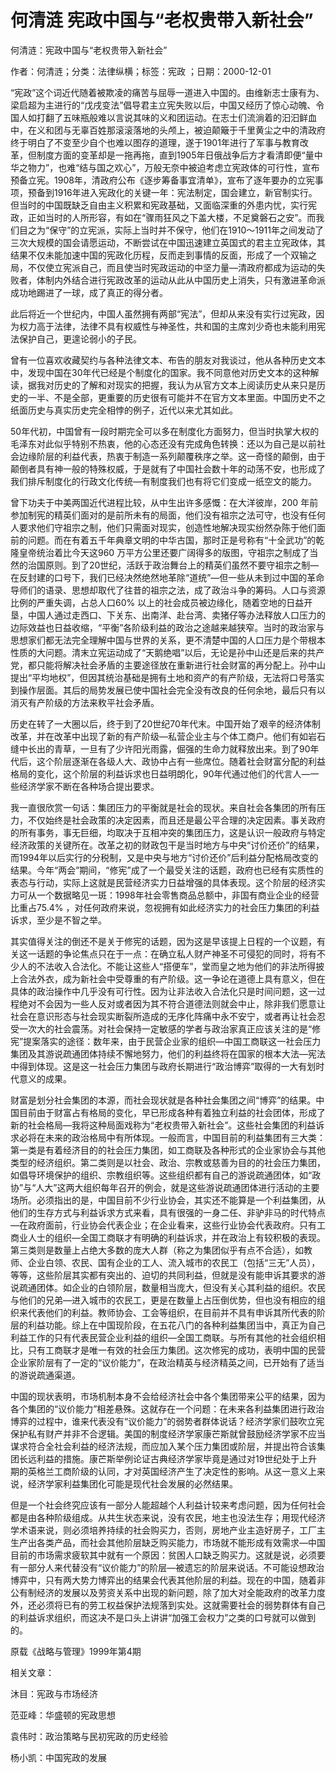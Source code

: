 # 何清涟  宪政中国与“老权贵带入新社会”  
  
何清涟：宪政中国与“老权贵带入新社会”  
作者：何清涟；分类：法律纵横；标签：宪政 ；日期：2000-12-01  
“宪政”这个词近代随着被欺凌的痛苦与屈辱一道进入中国的。由维新志士康有为、梁启超为主进行的“戊戌变法”倡导君主立宪失败以后，中国又经历了惊心动魄、令国人如打翻了五味瓶般难以言说其味的义和团运动。在志士们流淌着的汩汩鲜血中，在义和团与无辜百姓那滚滚落地的头颅上，被迫颠簸于千里黄尘之中的清政府终于明白了不变至少自个也难以图存的道理，遂于1901年进行了军事与教育改革，但制度方面的变革却是一拖再拖，直到1905年日俄战争后方才看清即便“量中华之物力”，也难“结与国之欢心”，万般无奈中被迫考虑立宪政体的可行性，宣布预备立宪。1908年，清政府公布《逐步筹备事宜清单》，宣布了逐年要办的立宪事项，预备到1916年进入宪政化的关键一年：宪法制定，国会建立，新官制实行。但当时的中国既缺乏自由主义积累和宪政基础，又面临深重的外患内忧，实行宪政，正如当时的人所形容，有如在“骤雨狂风之下盖大楼，不足奠磐石之安”。而我们目之为“保守”的立宪派，实际上当时并不保守，他们在1910～1911年之间发动了三次大规模的国会请愿运动，不断尝试在中国迅速建立英国式的君主立宪政体，其结果不仅未能加速中国的宪政化历程，反而走到事情的反面，形成了一个双输之局，不仅使立宪派自己，而且使当时宪政运动的中坚力量—清政府都成为运动的失败者，体制内外结合进行宪政改革的运动从此从中国历史上消失，只有激进革命派成功地踢进了一球，成了真正的得分者。  
此后将近一个世纪内，中国人虽然拥有两部“宪法”，但却从来没有实行过宪政，因为权力高于法律，法律不具有权威性与神圣性，共和国的主席刘少奇也未能利用宪法保护自己，更遑论弱小的子民。  
曾有一位喜欢收藏契约与各种法律文本、布告的朋友对我谈过，他从各种历史文本中，发现中国在30年代已经是个制度化的国家。我不同意他对历史文本的这种解读，据我对历史的了解和对现实的把握，我认为从官方文本上阅读历史从来只是历史的一半、不是全部，更重要的历史很有可能并不在官方文本里面。中国历史不之纸面历史与真实历史完全相悖的例子，近代以来尤其如此。  
50年代初，中国曾有一段时期完全可以多在制度化方面努力，但当时执掌大权的毛泽东对此似乎特别不热衷，他的心态还没有完成角色转换：还以为自己是以前社会边缘阶层的利益代表，热衷于制造一系列颠覆秩序之举。这一奇怪的颠倒，由于颠倒者具有神一般的特殊权威，于是就有了中国社会数十年的动荡不安，也形成了我们排斥制度化的行政文化传统—有制度我们也有将它们变成一纸空文的能力。  
曾下功夫于中美两国近代进程比较，从中生出许多感慨：在大洋彼岸，200 年前参加制宪的精英们面对的是前所未有的局面，他们没有祖宗之法可守，也没有任何人要求他们守祖宗之制，他们只需面对现实，创造性地解决现实纷然杂陈于他们面前的问题。而在有着五千年典章文明的中华古国，那时正是号称有“十全武功”的乾隆皇帝统治着比今天这960 万平方公里还要广阔得多的版图，守祖宗之制成了当然的治国原则。到了20世纪，活跃于政治舞台上的精英们虽然不要守祖宗之制—在反封建的口号下，我们已经决然绝然地革除“道统”—但一些从未到过中国的革命导师们的语录、思想却取代了往昔的祖宗之法，成了政治斗争的筹码。人口与资源比例的严重失调，占总人口60% 以上的社会成员被边缘化，随着空地的日益开垦，中国人通过走西口、下关东、出南洋、赴台湾、卖猪仔等办法释放人口压力的边际效益也日益收缩，“平衡”各阶级利益的政治之途越来越狭窄。当时的政治家与思想家们都无法完全理解中国与世界的关系，更不清楚中国的人口压力是个带根本性质的大问题。清末立宪运动成了“天鹅绝唱”以后，无论是孙中山还是后来的共产党，都只能将解决社会矛盾的主要途径放在重新进行社会财富的再分配上。孙中山提出“平均地权”，但因其统治基础是拥有土地和资产的有产阶级，无法将口号落实到操作层面。其后的局势发展已使中国社会完全没有改良的任何余地，最后只有以消灭有产阶级的方法来敉平社会矛盾。  
历史在转了一大圈以后，终于到了20世纪70年代末。中国开始了艰辛的经济体制改革，并在改革中出现了新的有产阶级—私营企业主与个体工商户。他们有如岩石缝中长出的青草，一旦有了少许阳光雨露，倔强的生命力就释放出来。到了90年代后，这个阶层逐渐在各级人大、政协中占有一些席位。随着社会财富分配的利益格局的变化，这个阶层的利益诉求也日益明朗化，90年代通过他们的代言人—一些经济学家不断在各种场合提出要求。  
我一直很欣赏一句话：集团压力的平衡就是社会的现状。来自社会各集团的所有压力，不仅始终是社会政策的决定因素，而且还是最公平合理的决定因素。事关政府的所有事务，事无巨细，均取决于互相冲突的集团压力，这是认识一般政府与特定经济政策的关键所在。改革之初的财政包干是当时地方与中央“讨价还价”的结果，而1994年以后实行的分税制，又是中央与地方“讨价还价”后利益分配格局改变的结果。今年“两会”期间，“修宪”成了一个最受关注的话题，政府也已经有实质性的表态与行动，实际上这就是民营经济实力日益增强的具体表现。这个阶层的经济实力可从一个数据略见一斑：1998年社会零售商品总额中，非国有商业企业的经营比重占75.4% ，对任何政府来说，忽视拥有如此经济实力的社会压力集团的利益诉求，至少是不智之举。  
其实值得关注的倒还不是关于修宪的话题，因为这是早该提上日程的一个议题，有关这一话题的争论焦点只在于一点：在确立私人财产神圣不可侵犯的同时，将有不少人的不法收入合法化。不能让这些人“搭便车”，堂而皇之地为他们的非法所得披上合法外衣，成为新社会中受尊重的有产阶级。这一争论在道德上具有意义，但在具体的政治操作中几乎没有可行性。因为让非法收入合法化只是时间问题，这一过程绝对不会因为一些人反对或者因为其不符合道德法则就会中止，除非我们愿意让社会在意识形态与社会现实断裂所造成的无序化阵痛中永不安宁，或者再让社会忍受一次大的社会震荡。对社会保持一定敏感的学者与政治家真正应该关注的是“修宪”提案落实的途径：数年来，由于民营企业家的组织—中国工商联这一社会压力集团及其游说疏通团体持续不懈地努力，他们的利益终将在国家的根本大法—宪法中得到体现。这是这一社会压力集团与政府长期进行“政治博弈”取得的一大有划时代意义的成果。  
财富是划分社会集团的本源，而社会现状就是各种社会集团之间“博弈”的结果。中国目前由于财富占有格局的变化，早已形成各种有着独立利益的社会团体，形成了新的社会格局—我将这种局面戏称为“老权贵带入新社会”。这些社会集团的利益诉求必将在未来的政治格局中有所体现。一般而言，中国目前的利益集团有三大类：第一类是有着经济目的的社会压力集团，如工商联及各种形式的企业家协会与其他类型的经济组织。第二类则是以社会、政治、宗教或慈善为目的的社会压力集团，如倡导环境保护的组织、宗教组织等。这些组织都有自己的游说疏通团体，如“政协”与“人大”这两大组织每年召开的例会，就是这些游说疏通团体进行活动的主要场所。必须指出的是，中国目前不少行业协会，其实还不能算是一个利益集团，从他们的生存方式与利益诉求方式来看，具有很强的一身二任、非驴非马的时代特点—在政府面前，行业协会代表企业；在企业看来，这些行业协会代表政府。只有工商业人士的组织—全国工商联才有明确的利益诉求，并在政治上有较积极的表现。第三类则是数量上占绝大多数的庞大人群（称之为集团似乎有点不合适），如教师、企业白领、农民、国有企业的工人、流入城市的农民工（包括“三无”人员），等等，这些阶层其实都有突出的、迫切的共同利益，但就是没有能申诉其要求的游说疏通团体。如企业的白领阶层，数量相当庞大，但没有关心其利益的组织。农民与他们的兄弟—进入城市的农民工，更是在数量上占压倒优势，但也没有相应的组织来代表他们的利益。教师协会、工会等组织，在目前并不具有申诉其所代表的阶层的利益功能。综上在中国现阶段，在五花八门的各种利益集团当中，真正为自己利益工作的只有代表民营企业利益的组织—全国工商联。与所有其他的社会组织相比，只有工商联才是唯一有效的社会压力集团。这次修宪的成功，表明中国的民营企业家阶层有了一定的“议价能力”，在政治精英与经济精英之间，已开始有了适当的游说疏通渠道。  
中国的现状表明，市场机制本身不会给经济社会中各个集团带来公平的结果，因为各个集团的“议价能力”相差悬殊。这就存在一个问题：在未来各利益集团进行政治博弈的过程中，谁来代表没有“议价能力”的弱势者群体说话？经济学家们鼓吹立宪保护私有财产并非不合逻辑。美国的制度经济学家康芒斯就曾鼓励经济学家不应当谋求符合全社会利益的经济法规，而应加入某个压力集团或阶层，并提出符合该集团长远利益的措施。康芒斯举例论证古典经济学家毕竟是通过对19世纪处于上升期的英格兰工商阶级的认同，才对英国经济产生了决定性的影响。从这一意义上来说，经济学家利益集团化可能是现代社会发展的必然结果。  
但是一个社会终究应该有一部分人能超越个人利益计较来考虑问题，因为任何社会都是由各种阶级组成。从共生状态来说，没有农民，地主也没法生存；用现代经济学术语来说，则必须培养持续的社会购买力，否则，房地产业主造好房子，工厂主生产出各类产品，而社会其他阶层缺乏购买能力，市场就不能形成有效需求—中国目前的市场需求疲软其中就有一个原因：贫困人口缺乏购买力。这就是说，必须要有一部分人来代替没有“议价能力”的阶层—被遗忘的阶层来说话。不可能设想政治博弈中，只有两大势力博弈出的结果会代表其他阶层的利益。现在的中国，随着非公有制经济的发展以及劳资关系中出现的新问题，除了加大对全能政府的改革力度外，还必须将已有的劳工权益保护法规落到实处。这就需要社会的弱势群体有自己的利益诉求组织，而这决不是口头上讲讲“加强工会权力”之类的口号就可以做到的。  
原载《战略与管理》1999年第4期  
  
相关文章：  
沐目：宪政与市场经济  
范亚峰：华盛顿的宪政思想  
袁伟时：政治策略与民初宪政的历史经验  
杨小凯：中国宪政的发展